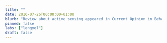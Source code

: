 ```yaml
---
title: ""
date: 2016-07-26T00:00:00+01:00
blurb: "Review about active sensing appeared in Current Opinion in Behavioral Sciences"
pinned: false
labs: ["lengyel"]
draft: false
---
```

